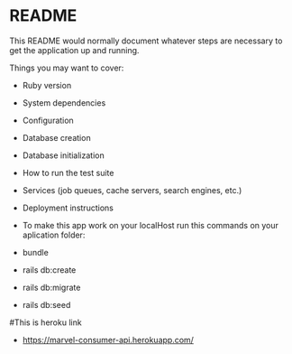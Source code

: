 # README

This README would normally document whatever steps are necessary to get the
application up and running.

Things you may want to cover:

* Ruby version

* System dependencies

* Configuration

* Database creation

* Database initialization

* How to run the test suite

* Services (job queues, cache servers, search engines, etc.)

* Deployment instructions

* To make this app work on your localHost run this commands on your aplication folder:

* bundle

* rails db:create

* rails db:migrate

* rails db:seed

#This is heroku link

* https://marvel-consumer-api.herokuapp.com/
